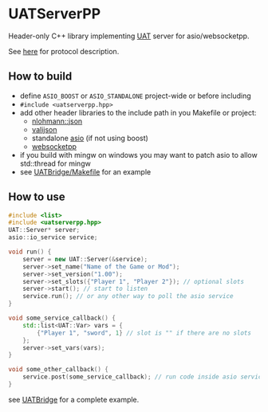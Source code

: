 # UATServerPP

Header-only C++ library implementing [UAT](https://github.com/black-sliver/UAT)
server for asio/websocketpp.

See [here](https://github.com/black-sliver/UAT/blob/master/PROTOCOL.md)
for protocol description.


## How to build

* define `ASIO_BOOST` or `ASIO_STANDALONE` project-wide or before including
* `#include <uatserverpp.hpp>`
* add other header libraries to the include path in you Makefile or project:
  * [nlohmann::json](https://github.com/nlohmann/json)
  * [valijson](https://github.com/tristanpenman/valijson)
  * standalone [asio](https://github.com/chriskohlhoff/asio) (if not using boost)
  * [websocketpp](https://github.com/zaphoyd/websocketpp)
* if you build with mingw on windows you may want to patch asio to allow std::thread for mingw
* see [UATBridge/Makefile](https://github.com/black-sliver/UATBridge/blob/master/Makefile) for an example


## How to use

```c++
#include <list>
#include <uatserverpp.hpp>
UAT::Server* server;
asio::io_service service;

void run() {
    server = new UAT::Server(&service);
    server->set_name("Name of the Game or Mod");
    server->set_version("1.00");
    server->set_slots({"Player 1", "Player 2"}); // optional slots
    server->start(); // start to listen
    service.run(); // or any other way to poll the asio service
}

void some_service_callback() {
    std::list<UAT::Var> vars = {
        {"Player 1", "sword", 1} // slot is "" if there are no slots
    };
    server->set_vars(vars);
}

void some_other_callback() {
    service.post(some_service_callback); // run code inside asio service thread
}
```

see [UATBridge](https://github.com/black-sliver/UATBridge) for a complete example.
